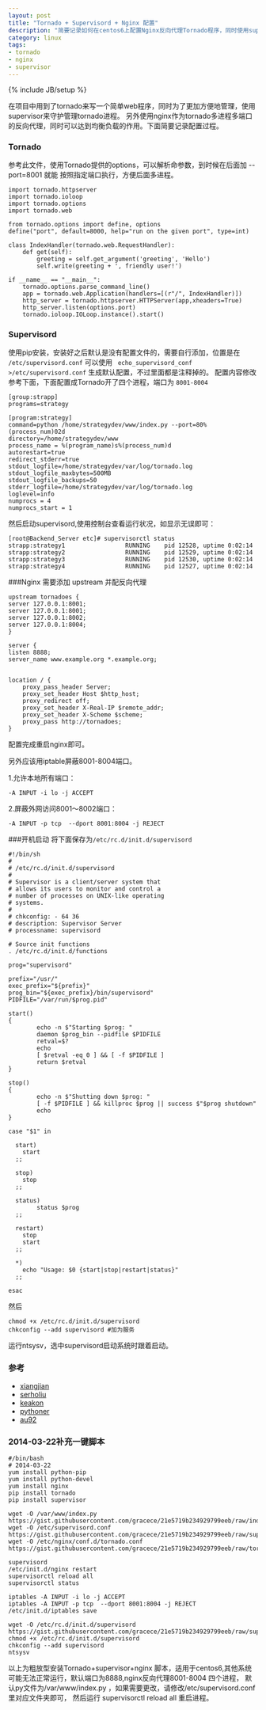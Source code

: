 ```yaml
---
layout: post
title: "Tornado + Supervisord + Nginx 配置"
description: "简要记录如何在centos6上配置Nginx反向代理Tornado程序，同时使用supervisor配合守护进程。"
category: linux
tags:
- tornado
- nginx
- supervisor
---
```

{% include JB/setup %}

在项目中用到了tornado来写一个简单web程序，同时为了更加方便地管理，使用supervisor来守护管理tornado进程。
另外使用nginx作为tornado多进程多端口的反向代理，同时可以达到均衡负载的作用。下面简要记录配置过程。

### Tornado
参考此文件，使用Tornado提供的options，可以解析命参数，到时候在后面加 --port=8001 就能
按照指定端口执行，方便后面多进程。

    import tornado.httpserver
    import tornado.ioloop
    import tornado.options
    import tornado.web
    
    from tornado.options import define, options
    define("port", default=8000, help="run on the given port", type=int)
    
    class IndexHandler(tornado.web.RequestHandler):
        def get(self):
            greeting = self.get_argument('greeting', 'Hello')
            self.write(greeting + ', friendly user!')
    
    if __name__ == "__main__":
        tornado.options.parse_command_line()
        app = tornado.web.Application(handlers=[(r"/", IndexHandler)])
        http_server = tornado.httpserver.HTTPServer(app,xheaders=True) 
        http_server.listen(options.port)
        tornado.ioloop.IOLoop.instance().start()
        
### Supervisord
使用pip安装，安装好之后默认是没有配置文件的，需要自行添加，位置是在 `/etc/supervisord.conf` 可以使用
` echo_supervisord_conf >/etc/supervisord.conf` 生成默认配置，不过里面都是注释掉的。
配置内容修改参考下面，下面配置成Tornado开了四个进程，端口为 `8001-8004`

    [group:strapp]
    programs=strategy
    
    [program:strategy]
    command=python /home/strategydev/www/index.py --port=80%(process_num)02d
    directory=/home/strategydev/www
    process_name = %(program_name)s%(process_num)d
    autorestart=true
    redirect_stderr=true
    stdout_logfile=/home/strategydev/var/log/tornado.log
    stdout_logfile_maxbytes=500MB
    stdout_logfile_backups=50
    stderr_logfile=/home/strategydev/var/log/tornado.log
    loglevel=info
    numprocs = 4
    numprocs_start = 1
    
然后启动supervisord,使用控制台查看运行状况，如显示无误即可：

    [root@Backend_Server etc]# supervisorctl status
    strapp:strategy1                 RUNNING    pid 12528, uptime 0:02:14
    strapp:strategy2                 RUNNING    pid 12529, uptime 0:02:14
    strapp:strategy3                 RUNNING    pid 12530, uptime 0:02:14
    strapp:strategy4                 RUNNING    pid 12527, uptime 0:02:14

###Nginx
需要添加 upstream 并配反向代理

    upstream tornadoes {
    server 127.0.0.1:8001;
    server 127.0.0.1:8001;
    server 127.0.0.1:8002;
    server 127.0.0.1:8004;
    }
    
    server {
    listen 8888;
    server_name www.example.org *.example.org;


    location / {
        proxy_pass_header Server;
        proxy_set_header Host $http_host;
        proxy_redirect off;
        proxy_set_header X-Real-IP $remote_addr;
        proxy_set_header X-Scheme $scheme;
        proxy_pass http://tornadoes;
    }

配置完成重启nginx即可。

另外应该用iptable屏蔽8001-8004端口。

1.允许本地所有端口：

    -A INPUT -i lo -j ACCEPT

2.屏蔽外网访问8001～8002端口：

    -A INPUT -p tcp  --dport 8001:8004 -j REJECT

###开机启动
将下面保存为`/etc/rc.d/init.d/supervisord` 

    #!/bin/sh
    #
    # /etc/rc.d/init.d/supervisord
    #
    # Supervisor is a client/server system that
    # allows its users to monitor and control a
    # number of processes on UNIX-like operating
    # systems.
    #
    # chkconfig: - 64 36
    # description: Supervisor Server
    # processname: supervisord
     
    # Source init functions
    . /etc/rc.d/init.d/functions
     
    prog="supervisord"
     
    prefix="/usr/"
    exec_prefix="${prefix}"
    prog_bin="${exec_prefix}/bin/supervisord"
    PIDFILE="/var/run/$prog.pid"
     
    start()
    {
            echo -n $"Starting $prog: "
            daemon $prog_bin --pidfile $PIDFILE
            retval=$?
            echo
            [ $retval -eq 0 ] && [ -f $PIDFILE ]
            return $retval
    }
     
    stop()
    {
            echo -n $"Shutting down $prog: "
            [ -f $PIDFILE ] && killproc $prog || success $"$prog shutdown"
            echo
    }
     
    case "$1" in
     
      start)
        start
      ;;
     
      stop)
        stop
      ;;
     
      status)
            status $prog
      ;;
     
      restart)
        stop
        start
      ;;
     
      *)
        echo "Usage: $0 {start|stop|restart|status}"
      ;;
     
    esac


然后 

    chmod +x /etc/rc.d/init.d/supervisord
    chkconfig --add supervisord #加为服务

运行ntsysv，选中supervisord启动系统时跟着启动。


### 参考

- [xiangjian]( http://blog.xiangjian.info/2011/08/deploy_tornado_with_supervisor_nginx.html)
- [serholiu](http://serholiu.com/tornado-nginx-supervisord)
- [keakon](http://www.keakon.net/2012/12/17/%E7%94%9F%E4%BA%A7%E7%8E%AF%E5%A2%83%E4%B8%8B%E5%A6%82%E4%BD%95%E4%BC%98%E9%9B%85%E5%9C%B0%E9%87%8D%E5%90%AFTornado)
- [pythoner](http://demo.pythoner.com/itt2zh/ch8.html)
- [au92](http://www.au92.com/archives/tornado-get-remote-ip-address-complement.html)


### 2014-03-22补充一键脚本

    #/bin/bash
    # 2014-03-22
    yum install python-pip
    yum install python-devel
    yum install nginx
    pip install tornado
    pip install supervisor

    wget -O /var/www/index.py https://gist.githubusercontent.com/gracece/21e5719b234929799eeb/raw/index.py
    wget -O /etc/supervisord.conf https://gist.githubusercontent.com/gracece/21e5719b234929799eeb/raw/supervisord.conf
    wget -O /etc/nginx/conf.d/tornado.conf https://gist.githubusercontent.com/gracece/21e5719b234929799eeb/raw/tornado.conf 

    supervisord
    /etc/init.d/nginx restart
    supervisorctl reload all
    supervisorctl status

    iptables -A INPUT -i lo -j ACCEPT
    iptables -A INPUT -p tcp  --dport 8001:8004 -j REJECT
    /etc/init.d/iptables save

    wget -O /etc/rc.d/init.d/supervisord https://gist.githubusercontent.com/gracece/21e5719b234929799eeb/raw/supervisord
    chmod +x /etc/rc.d/init.d/supervisord
    chkconfig --add supervisord
    ntsysv

以上为粗放型安装Tornado+supervisor+nginx 脚本，适用于centos6,其他系统可能无法正常运行，默认端口为8888,nginx反向代理8001-8004 四个进程，
默认py文件为/var/www/index.py ，如果需要更改，请修改/etc/supervisord.conf 里对应文件夹即可， 然后运行 supervisorctl reload all 重启进程。
